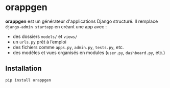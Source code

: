 # orappgen

**orappgen** est un générateur d'applications Django structuré. Il remplace `django-admin startapp` en créant une app avec :

- des dossiers `models/` et `views/`
- un `urls.py` prêt à l’emploi
- des fichiers comme `apps.py`, `admin.py`, `tests.py`, etc.
- des modèles et vues organisés en modules (`user.py`, `dashboard.py`, etc.)

## Installation

```bash
pip install orappgen

